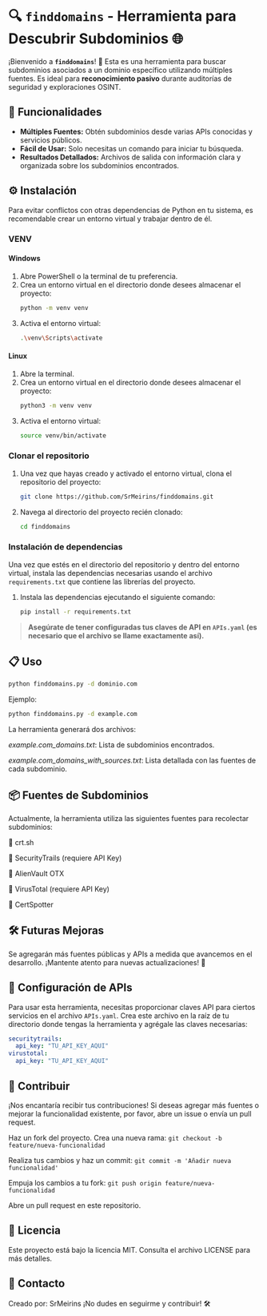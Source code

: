 # 🔍 `finddomains` - Herramienta para Descubrir Subdominios 🌐

¡Bienvenido a **`finddomains`**! 🎉 Esta es una herramienta para buscar subdominios asociados a un dominio específico utilizando múltiples fuentes. Es ideal para **reconocimiento pasivo** durante auditorías de seguridad y exploraciones OSINT.

## 🚀 Funcionalidades

- **Múltiples Fuentes:** Obtén subdominios desde varias APIs conocidas y servicios públicos.
- **Fácil de Usar:** Solo necesitas un comando para iniciar tu búsqueda.
- **Resultados Detallados:** Archivos de salida con información clara y organizada sobre los subdominios encontrados.

## ⚙️ Instalación

Para evitar conflictos con otras dependencias de Python en tu sistema, es recomendable crear un entorno virtual y trabajar dentro de él.

### VENV

#### Windows

1. Abre PowerShell o la terminal de tu preferencia.
2. Crea un entorno virtual en el directorio donde desees almacenar el proyecto:
   ```bash
   python -m venv venv
   ```
3. Activa el entorno virtual:
   ```bash
   .\venv\Scripts\activate
   ```

#### Linux

1. Abre la terminal.
2. Crea un entorno virtual en el directorio donde desees almacenar el proyecto:
   ```bash
   python3 -m venv venv
   ```
3. Activa el entorno virtual:
   ```bash
   source venv/bin/activate
   ```

### Clonar el repositorio

1. Una vez que hayas creado y activado el entorno virtual, clona el repositorio del proyecto:

   ```bash
   git clone https://github.com/SrMeirins/finddomains.git
   ```

2. Navega al directorio del proyecto recién clonado:

   ```bash
   cd finddomains
   ```

### Instalación de dependencias

Una vez que estés en el directorio del repositorio y dentro del entorno virtual, instala las dependencias necesarias usando el archivo `requirements.txt` que contiene las librerías del proyecto.

1. Instala las dependencias ejecutando el siguiente comando:
   ```bash
   pip install -r requirements.txt
   ```
   
> **Asegúrate de tener configuradas tus claves de API en `APIs.yaml` (es necesario que el archivo se llame exactamente así).**

## 📋 Uso
```bash
python finddomains.py -d dominio.com
```
Ejemplo:

```bash
python finddomains.py -d example.com
```
La herramienta generará dos archivos:

*example.com_domains.txt*: Lista de subdominios encontrados.

*example.com_domains_with_sources.txt*: Lista detallada con las fuentes de cada subdominio.

## 📦 Fuentes de Subdominios

Actualmente, la herramienta utiliza las siguientes fuentes para recolectar subdominios:

🔹 crt.sh

🔹 SecurityTrails (requiere API Key)

🔹 AlienVault OTX

🔹 VirusTotal (requiere API Key)

🔹 CertSpotter


## 🛠 Futuras Mejoras

Se agregarán más fuentes públicas y APIs a medida que avancemos en el desarrollo. ¡Mantente atento para nuevas actualizaciones! 🚀

## 📄 Configuración de APIs

Para usar esta herramienta, necesitas proporcionar claves API para ciertos servicios en el archivo `APIs.yaml`. Crea este archivo en la raíz de tu directorio donde tengas la herramienta y agrégale las claves necesarias:

```yaml
securitytrails:
  api_key: "TU_API_KEY_AQUI"
virustotal:
  api_key: "TU_API_KEY_AQUI"
```

## 📝 Contribuir
¡Nos encantaría recibir tus contribuciones! Si deseas agregar más fuentes o mejorar la funcionalidad existente, por favor, abre un issue o envía un pull request.

Haz un fork del proyecto.
Crea una nueva rama: `git checkout -b feature/nueva-funcionalidad`

Realiza tus cambios y haz un commit: `git commit -m 'Añadir nueva funcionalidad'`

Empuja los cambios a tu fork: `git push origin feature/nueva-funcionalidad`

Abre un pull request en este repositorio.


## 📜 Licencia
Este proyecto está bajo la licencia MIT. Consulta el archivo LICENSE para más detalles.

## 💬 Contacto
Creado por: SrMeirins
¡No dudes en seguirme y contribuir! 🛠
